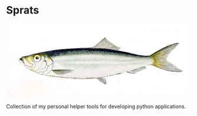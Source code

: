 Sprats
======

![](sprats.jpeg)

Collection of my personal helper tools for developing python applications. 